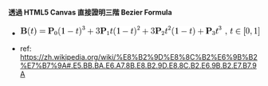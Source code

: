 #### 透過 HTML5 Canvas 直接證明三階 Bezier Formula

- ![Alt text](https://raw.githubusercontent.com/scott1028/HTML5_Canvas_Bezier_Path_Study/master/bezierFormula.png "Bezier Formula")

- ref: https://zh.wikipedia.org/wiki/%E8%B2%9D%E8%8C%B2%E6%9B%B2%E7%B7%9A#.E5.BB.BA.E6.A7.8B.E8.B2.9D.E8.8C.B2.E6.9B.B2.E7.B7.9A
